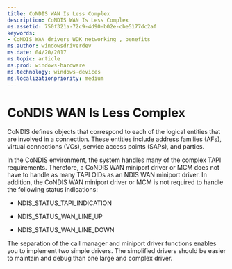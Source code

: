```yaml
---
title: CoNDIS WAN Is Less Complex
description: CoNDIS WAN Is Less Complex
ms.assetid: 750f321a-72c9-4d90-b02e-cbe5177dc2af
keywords:
- CoNDIS WAN drivers WDK networking , benefits
ms.author: windowsdriverdev
ms.date: 04/20/2017
ms.topic: article
ms.prod: windows-hardware
ms.technology: windows-devices
ms.localizationpriority: medium
---
```


# CoNDIS WAN Is Less Complex





CoNDIS defines objects that correspond to each of the logical entities that are involved in a connection. These entities include address families (AFs), virtual connections (VCs), service access points (SAPs), and parties.

In the CoNDIS environment, the system handles many of the complex TAPI requirements. Therefore, a CoNDIS WAN miniport driver or MCM does not have to handle as many TAPI OIDs as an NDIS WAN miniport driver. In addition, the CoNDIS WAN miniport driver or MCM is not required to handle the following status indications:

-   NDIS\_STATUS\_TAPI\_INDICATION

-   NDIS\_STATUS\_WAN\_LINE\_UP

-   NDIS\_STATUS\_WAN\_LINE\_DOWN

The separation of the call manager and miniport driver functions enables you to implement two simple drivers. The simplified drivers should be easier to maintain and debug than one large and complex driver.

 

 





